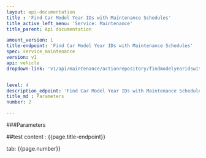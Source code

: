 ```yaml
---
layout: api-documentation
title : 'Find Car Model Year IDs with Maintenance Schedules'
title_active_left_menu: 'Service: Maintenance'
title_parent: Api documentation

amount_version: 1
title-endpoint: 'Find Car Model Year IDs with Maintenance Schedules'
spec: service_maintenance
version: v1
api: vehicle
dropdown-link: 'v1/api/maintenance/actionrepository/findmodelyearidswithmaintenanceschedule'


level: 4
description_edpoint: 'Find Car Model Year IDs with Maintenance Schedules'
title_md : Parameters
number: 2

---
```


###Parameters

##test content : {{page.title-endpoint}} 

tab: {{page.number}}